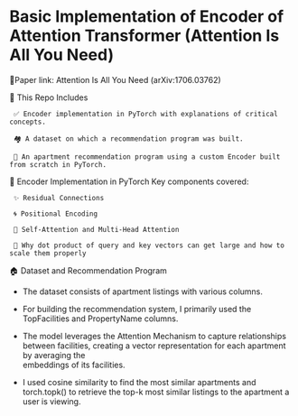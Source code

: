 # Basic Implementation of Encoder of Attention Transformer (Attention Is All You Need)

📄Paper link: Attention Is All You Need (arXiv:1706.03762)

📂 This Repo Includes

     ✅ Encoder implementation in PyTorch with explanations of critical concepts.
          
     🏘️ A dataset on which a recommendation program was built.
          
     🤖 An apartment recommendation program using a custom Encoder built from scratch in PyTorch.


🔧 Encoder Implementation in PyTorch
    Key components covered:
    
     ✨ Residual Connections
      
     🌀 Positional Encoding
      
     🧠 Self-Attention and Multi-Head Attention
   
     📏 Why dot product of query and key vectors can get large and how to scale them properly

🏠 Dataset and Recommendation Program

   * The dataset consists of apartment listings with various columns.
   
   * For building the recommendation system, I primarily used the TopFacilities and PropertyName columns.
   
   * The model leverages the Attention Mechanism to capture relationships between facilities, creating a vector representation for each apartment by averaging the       
   embeddings of its facilities.
   
   * I used cosine similarity to find the most similar apartments and torch.topk() to retrieve the top-k most similar listings to the apartment a user is viewing.


   

        
